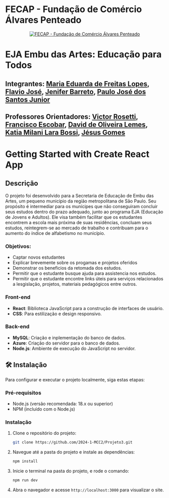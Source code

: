 # FECAP - Fundação de Comércio Álvares Penteado

<p align="center">
<a href= "https://www.fecap.br/"><img src="https://encrypted-tbn0.gstatic.com/images?q=tbn:ANd9GcRhZPrRa89Kma0ZZogxm0pi-tCn_TLKeHGVxywp-LXAFGR3B1DPouAJYHgKZGV0XTEf4AE&usqp=CAU" alt="FECAP - Fundação de Comércio Álvares Penteado" border="0"></a>
</p>

# EJA Embu das Artes: Educação para Todos

## Integrantes: <a href="https://www.linkedin.com/in/mariaeflopes/">Maria Eduarda de Freitas Lopes</a>, <a href="https://www.linkedin.com/in/flavio-santos-289477209/">Flavio José</a>, <a href="https://www.linkedin.com/in/jenifer-barreto-55022523b/">Jenifer Barreto</a>, <a href="https://www.linkedin.com/in/paulo-jose-b496ba17a/">Paulo José dos Santos Junior</a>

## Professores Orientadores: <a href="https://www.linkedin.com/in/victorbarq/">Victor Rosetti</a>, <a href="https://www.linkedin.com/in/francisco-escobar/">Francisco Escobar</a>, <a href="https://www.linkedin.com/in/dolemes/">David de Oliveira Lemes</a>, <a href="https://www.linkedin.com/in/katia-bossi/">Katia Milani Lara Bossi</a>, <a href="https://www.linkedin.com/in/jésus-gomes-83b769108/">Jésus Gomes</a>
# Getting Started with Create React App

## Descrição

O projeto foi desenvolvido para a Secretaria de Educação de Embu das Artes, um pequeno município da região metropolitana de São Paulo. Seu propósito é intermediar para os munícipes que não conseguiram concluir seus estudos dentro do prazo adequado, junto ao programa EJA (Educação de Jovens e Adultos). Ele visa também facilitar que os estudantes encontrem a escola mais próxima de suas residências, concluam seus estudos, reintegrem-se ao mercado de trabalho e contribuam para o aumento do índice de alfabetismo no município.

### Objetivos:

- Captar novos estudantes
- Explicar brevemente sobre os progamas e projetos oferidos
- Demonstrar os beneficios da retomada dos estudos.
- Permitir que o estudante busque ajuda para assistencia nos estudos.
- Permitir que o estudante encontre links úteis para serviços relacionados a lesgislação, projetos, materiais pedagógicos entre outros.

### Front-end

- **React**: Biblioteca JavaScript para a construção de interfaces de usuário.
- **CSS**: Para estilização e design responsivo.

### Back-end

- **MySQL**: Criação e inplementação do banco de dados.
- **Azure**: Criação do servidor para o banco de dados.
- **Node.js**: Ambiente de execução do JavaScript no servidor.

## 🛠 Instalação

Para configurar e executar o projeto localmente, siga estas etapas:

### Pré-requisitos

- Node.js (versão recomendada: 18.x ou superior)
- NPM (incluído com o Node.js)

### Instalação

1. Clone o repositório do projeto:
   ```sh
   git clone https://github.com/2024-1-MCC2/Projeto3.git
   ```
2. Navegue até a pasta do projeto e instale as dependências:
   ```sh
   npm install
   ```
3. Inicie o terminal na pasta do projeto, e rode o comando:
   ```sh
   npm run dev
   ```
4. Abra o navegador e acesse `http://localhost:3000` para visualizar o site.
